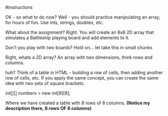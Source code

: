 #instructions

OK - so what to do now?
  Well - you should practice manipulating an array, for hours of fun.  Use ints, strings, doubles, etc.

What about the assignment?
  Right. You will create an 8x8 2D array that simulates a Battleship playing board and add elements to it.
  
Don't you play with two boards?
  Hold on... let take this in small chunks

Right, whats a 2D array?
  An array with two dimensions, think rows and columns.
  
huh?
  Think of a table in HTML - building a row of cells, then adding another row of cells, etc.  If you apply the same concept, 
  you can create the same idea with two sets of square brackets.  
  
  int[][] numbers = new int[8][8]; 
  
  Where we have created a table with 8 rows of 8 columns.  **(Notice my description there, 8 rows OF 8 columns)**
